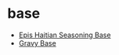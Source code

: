 # base

 * [Epis Haitian Seasoning Base](index/e/epis-haitian-seasoning-base.json)
 * [Gravy Base](index/g/gravy-base-2765.json)
